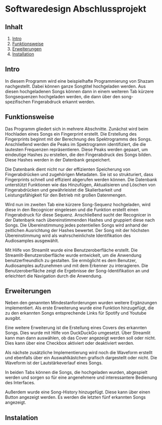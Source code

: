 # Softwaredesign Abschlussprojekt

## Inhalt

1. [Intro](#intro)
2. [Funktionsweise](#funktionsweise)
3. [Erweiterungen](#erweiterungen)
4. [Installation](#installation)


## Intro
In diesem Programm wird eine beispielhafte Programmierung von Shazam nachgestellt. Dabei können ganze Songtitel hochgeladen werden. Aus diesen hochgeladenen Songs können dann in einem weiteren Tab kürzere Songsequenzen hochgeladen werden, die dann über den song-spezifischen Fingerabdruck erkannt werden.  
## Funktionsweise
Das Programm gliedert sich in mehrere Abschnitte. Zunächst wird beim Hochladen eines Songs ein Fingerprint erstellt. Die Erstellung des Fingerprints beginnt mit der Berechnung des Spektrogramms des Songs. Anschließend werden die Peaks im Spektrogramm identifiziert, die die lautesten Frequenzen repräsentieren. Diese Peaks werden gepaart, um eindeutige Hashes zu erstellen, die den Fingerabdruck des Songs bilden. Diese Hashes werden in der Datenbank gespeichert.

Die Datenbank dient nicht nur der effizienten Speicherung von Fingerabdrücken und zugehörigen Metadaten. Sie ist so strukturiert, dass Fingerprints schnell und effizient abgerufen werden können. Die Datenbank unterstützt Funktionen wie das Hinzufügen, Aktualisieren und Löschen von Fingerabdrücken und gewährleistet die Skalierbarkeit und Leistungsfähigkeit für den Betrieb mit großen Datenmengen.

Wird nun im zweiten Tab eine kürzere Song-Sequenz hochgeladen, wird diese in den Recognicer eingelesen und die Funktion erstellt einen Fingerabdruck für diese Sequenz. Anschließend sucht der Recognicer in der Datenbank nach übereinstimmenden Hashes und gruppiert diese nach Songs. Die Übereinstimmung jedes potentiellen Songs wird anhand der zeitlichen Ausrichtung der Hashes bewertet. Der Song mit der höchsten Übereinstimmung wird als wahrscheinlichste Identifikation des Audiosamples ausgewählt.

Mit Hilfe von Streamlit wurde eine Benutzeroberfläche erstellt. Die Streamlit-Benutzeroberfläche wurde entwickelt, um die Anwendung benutzerfreundlich zu gestalten. Sie ermöglicht es dem Benutzer, Audiosamples aufzunehmen und mit dem Erkenner zu interagieren. Die Benutzeroberfläche zeigt die Ergebnisse der Song-Identifikation an und erleichtert die Navigation durch die Anwendung.

## Erweiterungen
Neben den genannten Mindestanforderungen wurden weitere Ergänzungen implementiert. Als erste Erweiterung wurde eine Funktion hinzugefügt, die zu den erkannten Songs entsprechende Links für Spotify und Youtube ausgibt.

Eine weitere Erweiterung ist die Erstellung eines Covers des erkannten Songs. Dies wurde mit Hilfe von DuckDuckGo umgesetzt. Über Streamlit kann man dann auswählen, ob das Cover angezeigt werden soll oder nicht. Dies kann über eine Checkbox aktiviert oder deaktiviert werden.

Als nächste zusätzliche Implementierung wird noch die Waveform erstellt und ebenfalls über ein Auswahlkästchen grafisch dargestellt oder nicht. Die Waveform ist der Lautstärkeverlauf eines Songs.

In beiden Tabs können die Songs, die hochgeladen wurden, abgespielt werden und sorgen so für eine angenehmere und interessantere Bedienung des Interfaces.

Außerdem wurde eine Song-History hinzugefügt. Diese kann über einen Button angezeigt werden. Es werden die letzten fünf erkannten Songs angezeigt.

## Instalation

